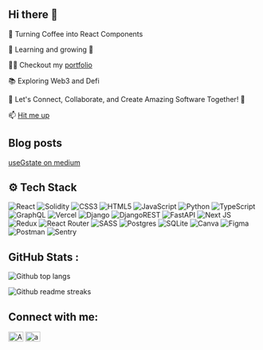 ## Hi there 👋

🧋 Turning Coffee into React Components

🌱 Learning and growing 🚀

👨‍💻 Checkout my [portfolio](https://akshita.vercel.app/)

📚 Exploring Web3 and Defi

💬 Let's Connect, Collaborate, and Create Amazing Software Together! 🤝

📫 [Hit me up](amitsharma0843@gmail.com)
## Blog posts
   [useGstate on medium](https://medium.com/@amitsharma0843/usegstate-f7e8be11a1f4)
## ⚙️ Tech Stack

![React](https://img.shields.io/badge/react-%2320232a.svg?style=for-the-badge&logo=react&logoColor=%2361DAFB) ![Solidity](https://img.shields.io/badge/Solidity-e6e6e6?style=for-the-badge&logo=solidity&logoColor=black) ![CSS3](https://img.shields.io/badge/css3-%231572B6.svg?style=for-the-badge&logo=css3&logoColor=white) ![HTML5](https://img.shields.io/badge/html5-%23E34F26.svg?style=for-the-badge&logo=html5&logoColor=white) ![JavaScript](https://img.shields.io/badge/javascript-%23323330.svg?style=for-the-badge&logo=javascript&logoColor=%23F7DF1E) ![Python](https://img.shields.io/badge/python-3670A0?style=for-the-badge&logo=python&logoColor=ffdd54) ![TypeScript](https://img.shields.io/badge/typescript-%23007ACC.svg?style=for-the-badge&logo=typescript&logoColor=white) ![GraphQL](https://img.shields.io/badge/-GraphQL-E10098?style=for-the-badge&logo=graphql&logoColor=white) ![Vercel](https://img.shields.io/badge/vercel-%23000000.svg?style=for-the-badge&logo=vercel&logoColor=white) ![Django](https://img.shields.io/badge/django-%23092E20.svg?style=for-the-badge&logo=django&logoColor=white) ![DjangoREST](https://img.shields.io/badge/DJANGO-REST-ff1709?style=for-the-badge&logo=django&logoColor=white&color=ff1709&labelColor=gray) ![FastAPI](https://img.shields.io/badge/FastAPI-005571?style=for-the-badge&logo=fastapi) ![Next JS](https://img.shields.io/badge/Next-black?style=for-the-badge&logo=next.js&logoColor=white) ![Redux](https://img.shields.io/badge/redux-%23593d88.svg?style=for-the-badge&logo=redux&logoColor=white) ![React Router](https://img.shields.io/badge/React_Router-CA4245?style=for-the-badge&logo=react-router&logoColor=white) ![SASS](https://img.shields.io/badge/SASS-hotpink.svg?style=for-the-badge&logo=SASS&logoColor=white) ![Postgres](https://img.shields.io/badge/postgres-%23316192.svg?style=for-the-badge&logo=postgresql&logoColor=white) ![SQLite](https://img.shields.io/badge/sqlite-%2307405e.svg?style=for-the-badge&logo=sqlite&logoColor=white) ![Canva](https://img.shields.io/badge/Canva-%2300C4CC.svg?style=for-the-badge&logo=Canva&logoColor=white) ![Figma](https://img.shields.io/badge/figma-%23F24E1E.svg?style=for-the-badge&logo=figma&logoColor=white) ![Postman](https://img.shields.io/badge/Postman-FF6C37?style=for-the-badge&logo=postman&logoColor=white)  ![Sentry](https://img.shields.io/badge/Sentry-black?style=for-the-badge&logo=Sentry&logoColor=#362D59)


## GitHub Stats :
![Github top langs](https://readme-stats.warengonzaga.com/api/top-langs/?username=gakshita&theme=onedark&include_all_commits=false&count_private=false&layout=compact&langs_count=10&border_radius=10&hide_border=true&hide=html,css)

![Github readme streaks](https://github-readme-streak-stats.herokuapp.com/?user=gakshita&theme=onedark&hide_border=true&border_radius=10)

## Connect with me:
<p align="left">
<a href="https://twitter.com/AkshitaGoyal20" target="blank"><img align="center" src="https://cdn.jsdelivr.net/npm/simple-icons@3.0.1/icons/twitter.svg" alt="AkshitaGoyal20" height="20" width="30" /></a>
<a href="https://www.linkedin.com/in/akshita-goyal15/" target="blank"><img align="center" src="https://cdn.jsdelivr.net/npm/simple-icons@3.0.1/icons/linkedin.svg" alt="akshita goyal" height="20" width="30" /></a>
</p>
